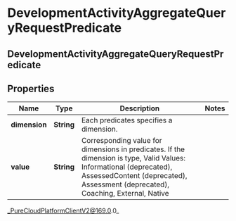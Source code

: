 # DevelopmentActivityAggregateQueryRequestPredicate

## DevelopmentActivityAggregateQueryRequestPredicate

## Properties

|Name | Type | Description | Notes|
|------------ | ------------- | ------------- | -------------|
| **dimension** | **String** | Each predicates specifies a dimension. | |
| **value** | **String** | Corresponding value for dimensions in predicates. If the dimension is type, Valid Values: Informational (deprecated), AssessedContent (deprecated), Assessment (deprecated), Coaching, External, Native | |



_PureCloudPlatformClientV2@169.0.0_
